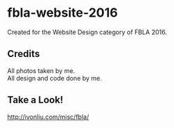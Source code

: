 # fbla-website-2016

Created for the Website Design category of FBLA 2016.

## Credits

All photos taken by me.  
All design and code done by me.

## Take a Look!

http://ivonliu.com/misc/fbla/
